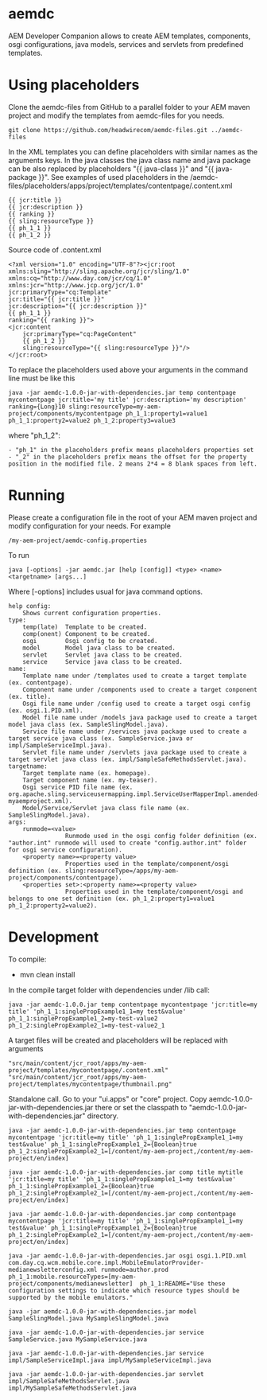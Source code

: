 # aemdc
AEM Developer Companion allows to create AEM templates, components, osgi configurations, java models, services and servlets from predefined templates.

# Using placeholders
Clone the aemdc-files from GitHub to a parallel folder to your AEM maven project and modify the templates from aemdc-files for you needs. 
	
	git clone https://github.com/headwirecom/aemdc-files.git ../aemdc-files

In the XML templates you can define placeholders with similar names as the arguments keys. In the java classes the java class name and java package can be also replaced by placeholders "{{ java-class }}" and "{{ java-package }}". See examples of used placeholders in the /aemdc-files/placeholders/apps/project/templates/contentpage/.content.xml

	{{ jcr:title }}
	{{ jcr:description }}
	{{ ranking }}
	{{ sling:resourceType }}
	{{ ph_1_1 }}
	{{ ph_1_2 }}

Source code of  .content.xml 

	<?xml version="1.0" encoding="UTF-8"?><jcr:root xmlns:sling="http://sling.apache.org/jcr/sling/1.0" xmlns:cq="http://www.day.com/jcr/cq/1.0" xmlns:jcr="http://www.jcp.org/jcr/1.0"
    jcr:primaryType="cq:Template"
    jcr:title="{{ jcr:title }}"
    jcr:description="{{ jcr:description }}"
    {{ ph_1_1 }}
    ranking="{{ ranking }}">
    <jcr:content
        jcr:primaryType="cq:PageContent"
        {{ ph_1_2 }}
        sling:resourceType="{{ sling:resourceType }}"/>
    </jcr:root>

To replace the placeholders used above your arguments in the command line must be like this
	
	java -jar aemdc-1.0.0-jar-with-dependencies.jar temp contentpage mycontentpage jcr:title='my title' jcr:description='my description' ranking={Long}10 sling:resourceType=my-aem-project/components/mycontentpage ph_1_1:property1=value1 ph_1_1:property2=value2 ph_1_2:property3=value3

where "ph\_1\_2":

	- "ph_1" in the placeholders prefix means placeholders properties set
	- "_2" in the placeholders prefix means the offset for the property position in the modified file. 2 means 2*4 = 8 blank spaces from left.

# Running

Please create a configuration file in the root of your AEM maven project and modify configuration for your needs. For example
 
	/my-aem-project/aemdc-config.properties

To run

	java [-options] -jar aemdc.jar [help [config]] <type> <name> <targetname> [args...]
	
Where [-options] includes usual for java command options.

	help config:
	    Shows current configuration properties.
	type:
	    temp(late)  Template to be created.
	    comp(onent) Component to be created.
	    osgi        Osgi config to be created.
	    model       Model java class to be created.
	    servlet     Servlet java class to be created.
	    service     Service java class to be created.
	name:
	    Template name under /templates used to create a target template (ex. contentpage).
	    Component name under /components used to create a target conponent (ex. title).
	    Osgi file name under /config used to create a target osgi config (ex. osgi.1.PID.xml).
	    Model file name under /models java package used to create a target model java class (ex. SampleSlingModel.java).
	    Service file name under /services java package used to create a target service java class (ex. SampleService.java or impl/SampleServiceImpl.java).
	    Servlet file name under /servlets java package used to create a target servlet java class (ex. impl/SampleSafeMethodsServlet.java).
	targetname:
	    Target template name (ex. homepage).
	    Target component name (ex. my-teaser).
	    Osgi service PID file name (ex. org.apache.sling.serviceusermapping.impl.ServiceUserMapperImpl.amended-myaemproject.xml).
	    Model/Service/Servlet java class file name (ex. SampleSlingModel.java).
	args:
	    runmode=<value>
	                Runmode used in the osgi config folder definition (ex. "author.int" runmode will used to create "config.author.int" folder for osgi service configuration).    
	    <property name>=<property value>
	                Properties used in the template/component/osgi definition (ex. sling:resourceType=/apps/my-aem-project/components/contentpage). 
	    <properties set>:<property name>=<property value>
	                Properties used in the template/component/osgi and belongs to one set definition (ex. ph_1_2:property1=value1 ph_1_2:property2=value2).                


# Development

To compile:

- mvn clean install

In the compile target folder with dependencies under /lib call:

	java -jar aemdc-1.0.0.jar temp contentpage mycontentpage 'jcr:title=my title' 'ph_1_1:singlePropExample1_1=my test&value' ph_1_1:singlePropExample1_2=my-test-value2  ph_1_2:singlePropExample2_1=my-test-value2_1

A target files will be created and placeholders will be replaced with arguments 

	"src/main/content/jcr_root/apps/my-aem-project/templates/mycontentpage/.content.xml"
	"src/main/content/jcr_root/apps/my-aem-project/templates/mycontentpage/thumbnail.png"

Standalone call.
Go to your "ui.apps" or "core" project. Copy aemdc-1.0.0-jar-with-dependencies.jar there or set the classpath to "aemdc-1.0.0-jar-with-dependencies.jar" directory. 

	java -jar aemdc-1.0.0-jar-with-dependencies.jar temp contentpage mycontentpage 'jcr:title=my title' 'ph_1_1:singlePropExample1_1=my test&value' ph_1_1:singlePropExample1_2={Boolean}true  ph_1_2:singlePropExample2_1=[/content/my-aem-project,/content/my-aem-project/en/index]
	
	java -jar aemdc-1.0.0-jar-with-dependencies.jar comp title mytitle 'jcr:title=my title' 'ph_1_1:singlePropExample1_1=my test&value' ph_1_1:singlePropExample1_2={Boolean}true  ph_1_2:singlePropExample2_1=[/content/my-aem-project,/content/my-aem-project/en/index]
	
	java -jar aemdc-1.0.0-jar-with-dependencies.jar comp contentpage mycontentpage 'jcr:title=my title' 'ph_1_1:singlePropExample1_1=my test&value' ph_1_1:singlePropExample1_2={Boolean}true  ph_1_2:singlePropExample2_1=[/content/my-aem-project,/content/my-aem-project/en/index]
	
	java -jar aemdc-1.0.0-jar-with-dependencies.jar osgi osgi.1.PID.xml com.day.cq.wcm.mobile.core.impl.MobileEmulatorProvider-medianewsletterconfig.xml runmode=author.prod ph_1_1:mobile.resourceTypes=[my-aem-project/components/medianewsletter]  ph_1_1:README="Use these configuration settings to indicate which resource types should be supported by the mobile emulators."

	java -jar aemdc-1.0.0-jar-with-dependencies.jar model SampleSlingModel.java MySampleSlingModel.java
	
	java -jar aemdc-1.0.0-jar-with-dependencies.jar service SampleService.java MySampleService.java
	
	java -jar aemdc-1.0.0-jar-with-dependencies.jar service impl/SampleServiceImpl.java impl/MySampleServiceImpl.java
	
	java -jar aemdc-1.0.0-jar-with-dependencies.jar servlet impl/SampleSafeMethodsServlet.java impl/MySampleSafeMethodsServlet.java
	